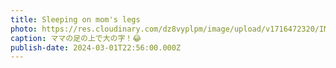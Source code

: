```yaml
---
title: Sleeping on mom's legs
photo: https://res.cloudinary.com/dz8vyplpm/image/upload/v1716472320/IMG_9158_bhjuml.jpg
caption: ママの足の上で大の字！😂
publish-date: 2024-03-01T22:56:00.000Z
---
```

